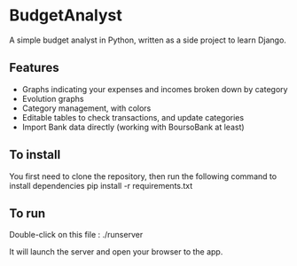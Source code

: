 # BudgetAnalyst
A simple budget analyst in Python, written as a side project to learn Django.

## Features
- Graphs indicating your expenses and incomes broken down by category
- Evolution graphs
- Category management, with colors
- Editable tables to check transactions, and update categories
- Import Bank data directly (working with BoursoBank at least)

## To install
You first need to clone the repository, then run the following command to install dependencies
pip install -r requirements.txt

## To run
Double-click on this file :
./runserver

It will launch the server and open your browser to the app.
